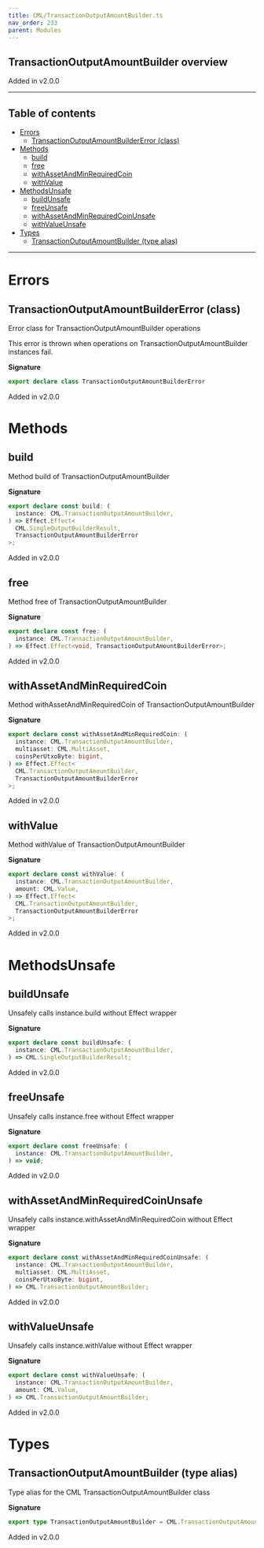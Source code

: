 ```yaml
---
title: CML/TransactionOutputAmountBuilder.ts
nav_order: 233
parent: Modules
---
```


## TransactionOutputAmountBuilder overview

Added in v2.0.0

---

<h2 class="text-delta">Table of contents</h2>

- [Errors](#errors)
  - [TransactionOutputAmountBuilderError (class)](#transactionoutputamountbuildererror-class)
- [Methods](#methods)
  - [build](#build)
  - [free](#free)
  - [withAssetAndMinRequiredCoin](#withassetandminrequiredcoin)
  - [withValue](#withvalue)
- [MethodsUnsafe](#methodsunsafe)
  - [buildUnsafe](#buildunsafe)
  - [freeUnsafe](#freeunsafe)
  - [withAssetAndMinRequiredCoinUnsafe](#withassetandminrequiredcoinunsafe)
  - [withValueUnsafe](#withvalueunsafe)
- [Types](#types)
  - [TransactionOutputAmountBuilder (type alias)](#transactionoutputamountbuilder-type-alias)

---

# Errors

## TransactionOutputAmountBuilderError (class)

Error class for TransactionOutputAmountBuilder operations

This error is thrown when operations on TransactionOutputAmountBuilder instances fail.

**Signature**

```ts
export declare class TransactionOutputAmountBuilderError
```

Added in v2.0.0

# Methods

## build

Method build of TransactionOutputAmountBuilder

**Signature**

```ts
export declare const build: (
  instance: CML.TransactionOutputAmountBuilder,
) => Effect.Effect<
  CML.SingleOutputBuilderResult,
  TransactionOutputAmountBuilderError
>;
```

Added in v2.0.0

## free

Method free of TransactionOutputAmountBuilder

**Signature**

```ts
export declare const free: (
  instance: CML.TransactionOutputAmountBuilder,
) => Effect.Effect<void, TransactionOutputAmountBuilderError>;
```

Added in v2.0.0

## withAssetAndMinRequiredCoin

Method withAssetAndMinRequiredCoin of TransactionOutputAmountBuilder

**Signature**

```ts
export declare const withAssetAndMinRequiredCoin: (
  instance: CML.TransactionOutputAmountBuilder,
  multiasset: CML.MultiAsset,
  coinsPerUtxoByte: bigint,
) => Effect.Effect<
  CML.TransactionOutputAmountBuilder,
  TransactionOutputAmountBuilderError
>;
```

Added in v2.0.0

## withValue

Method withValue of TransactionOutputAmountBuilder

**Signature**

```ts
export declare const withValue: (
  instance: CML.TransactionOutputAmountBuilder,
  amount: CML.Value,
) => Effect.Effect<
  CML.TransactionOutputAmountBuilder,
  TransactionOutputAmountBuilderError
>;
```

Added in v2.0.0

# MethodsUnsafe

## buildUnsafe

Unsafely calls instance.build without Effect wrapper

**Signature**

```ts
export declare const buildUnsafe: (
  instance: CML.TransactionOutputAmountBuilder,
) => CML.SingleOutputBuilderResult;
```

Added in v2.0.0

## freeUnsafe

Unsafely calls instance.free without Effect wrapper

**Signature**

```ts
export declare const freeUnsafe: (
  instance: CML.TransactionOutputAmountBuilder,
) => void;
```

Added in v2.0.0

## withAssetAndMinRequiredCoinUnsafe

Unsafely calls instance.withAssetAndMinRequiredCoin without Effect wrapper

**Signature**

```ts
export declare const withAssetAndMinRequiredCoinUnsafe: (
  instance: CML.TransactionOutputAmountBuilder,
  multiasset: CML.MultiAsset,
  coinsPerUtxoByte: bigint,
) => CML.TransactionOutputAmountBuilder;
```

Added in v2.0.0

## withValueUnsafe

Unsafely calls instance.withValue without Effect wrapper

**Signature**

```ts
export declare const withValueUnsafe: (
  instance: CML.TransactionOutputAmountBuilder,
  amount: CML.Value,
) => CML.TransactionOutputAmountBuilder;
```

Added in v2.0.0

# Types

## TransactionOutputAmountBuilder (type alias)

Type alias for the CML TransactionOutputAmountBuilder class

**Signature**

```ts
export type TransactionOutputAmountBuilder = CML.TransactionOutputAmountBuilder;
```

Added in v2.0.0
